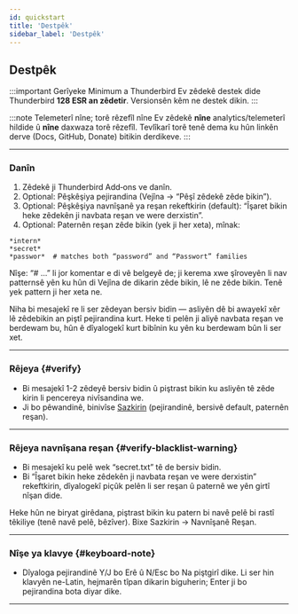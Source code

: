 ```yaml
---
id: quickstart
title: 'Destpêk'
sidebar_label: 'Destpêk'
---
```


## Destpêk

:::important Gerîyeke Minimum a Thunderbird
Ev zêdekê destek dide Thunderbird **128 ESR an zêdetir**. Versionsên kêm ne destek dikin.
:::

:::note Telemeterî nîne; torê rêzefîl nîne
Ev zêdekê **nîne** analytics/telemeterî hildide û **nîne** daxwaza torê rêzefîl. Tevlîkarî torê tenê dema ku hûn linkên derve (Docs, GitHub, Donate) bitikin derdikeve.
:::

---

### Danîn

1. Zêdekê ji Thunderbird Add‑ons ve danîn.
2. Optional: Pêşkêşiya pejirandina (Vejîna → “Pêşî zêdekê zêde bikin”).
3. Optional: Pêşkêşiya navnîşanê ya reşan rekeftkirin (default): “Îşaret bikin heke zêdekên ji navbata reşan ve were derxistin”.
4. Optional: Paternên reşan zêde bikin (yek ji her xeta), mînak:

```
*intern*
*secret*
*passwor*  # matches both “password” and “Passwort” families
```

Nîşe: “# ...” li jor komentar e di vê belgeyê de; ji kerema xwe şîroveyên li nav patternsê yên ku hûn di Vejîna de dikarin zêde bikin, lê ne zêde bikin. Tenê yek pattern ji her xeta ne.

Niha bi mesajekî re li ser zêdeyan bersiv bidin — asliyên dê bi awayekî xêr lê zêdebikin an piştî pejirandina kurt. Heke ti pelên ji aliyê navbata reşan ve berdewam bu, hûn ê dîyalogekî kurt bibînin ku yên ku berdewam bûn li ser xet.

---

### Rêjeya {#verify}

- Bi mesajekî 1-2 zêdeyê bersiv bidin û piştrast bikin ku asliyên tê zêde kirin li pencereya nivîsandina we.
- Ji bo pêwandinê, binivîse [Sazkirin](configuration) (pejirandinê, bersivê default, paternên reşan).

---

### Rêjeya navnîşana reşan {#verify-blacklist-warning}

- Bi mesajekî ku pelê wek “secret.txt” tê de bersiv bidin.
- Bi “Îşaret bikin heke zêdekên ji navbata reşan ve were derxistin” rekeftkirin, dîyalogekî piçûk pelên li ser reşan û paternê we yên girtî nîşan dide.

Heke hûn ne biryat girêdana, piştrast bikin ku patern bi navê pelê bi rastî têkiliye (tenê navê pelê, bêzîver). Bixe Sazkirin → Navnîşanê Reşan.

---

### Nîşe ya klavye {#keyboard-note}

- Dîyaloga pejirandinê Y/J bo Erê û N/Esc bo Na piştgirî dike. Li ser hin klavyên ne-Latin, hejmarên tîpan dikarin biguherin; Enter ji bo pejirandina bota diyar dike.

---
